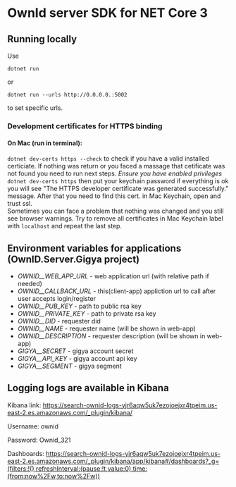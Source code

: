 # OwnId server SDK for NET Core 3

## Running locally
Use 

```shell
dotnet run
```

or 

```shell
dotnet run --urls http://0.0.0.0.:5002
``` 

to set specific urls.  


### Development certificates for HTTPS binding
#### On Mac (run in terminal):  
`dotnet dev-certs https --check` to check if you have a valid installed certiciate. If nothing was return or you faced a massage that cetificate was not found you need to run next steps.
*Ensure you have enabled privileges*  
`dotnet dev-certs https` then put your keychain password if everything is ok you will see "The HTTPS developer certificate was generated successfully." message.
After that you need to find this cert. in Mac Keychain, open and trust ssl.  
Sometimes you can face a problem that nothing was changed and you still see browser warnings. Try to remove all certificates in Mac Keychain label with `localhost` and repeat the last step.

## Environment variables for applications (OwnID.Server.Gigya project)

- *OWNID__WEB_APP_URL* - web application url (with relative path if needed)
- *OWNID__CALLBACK_URL* - this(client-app) appliction url to call after user accepts login/register
- *OWNID__PUB_KEY* - path to public rsa key
- *OWNID__PRIVATE_KEY* - path to private rsa key
- *OWNID__DID* - requester did
- *OWNID__NAME* - requester name (will be shown in web-app)
- *OWNID__DESCRIPTION* - requester description (will be shown in web-app)
- *GIGYA__SECRET* - gigya account secret
- *GIGYA__API_KEY* - gigya account api key
- *GIGYA__SEGMENT* - gigya segment

## Logging logs are available in Kibana

Kibana link: https://search-ownid-logs-yjr6aqw5uk7ezojoejxr4tpeim.us-east-2.es.amazonaws.com/_plugin/kibana/

Username: ownid

Password: Ownid_321

Dashboards: https://search-ownid-logs-yjr6aqw5uk7ezojoejxr4tpeim.us-east-2.es.amazonaws.com/_plugin/kibana/app/kibana#/dashboards?_g=(filters:!(),refreshInterval:(pause:!t,value:0),time:(from:now%2Fw,to:now%2Fw))